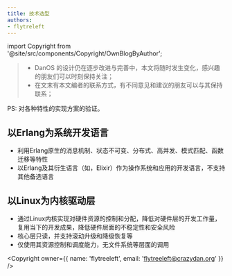 ```yaml
---
title: 技术选型
authors:
- flytreleft
---
```


import Copyright from '@site/src/components/Copyright/OwnBlogByAuthor';

> - DanOS 的设计仍在逐步改进与完善中，本文将随时发生变化，感兴趣的朋友们可以时刻保持关注；
> - 在文末有本文编者的联系方式，有不同意见和建议的朋友可以与其保持联系；

PS: 对各种特性的实现方案的验证。

## 以Erlang为系统开发语言

- 利用Erlang原生的消息机制、状态不可变、分布式、高并发、模式匹配、函数迁移等特性
- 以Erlang及其衍生语言（如，Elixir）作为操作系统和应用的开发语言，不支持其他备选语言

## 以Linux为内核驱动层

- 通过Linux内核实现对硬件资源的控制和分配，降低对硬件层的开发工作量，
  复用当下的开发成果，降低硬件层面的不稳定性和安全风险
- 核心层只读，并支持滚动升级和降级恢复等
- 仅使用其资源控制和调度能力，无文件系统等层面的调用




<Copyright
  owner={{
    name: 'flytreeleft', email: 'flytreeleft@crazydan.org'
  }}
/>
